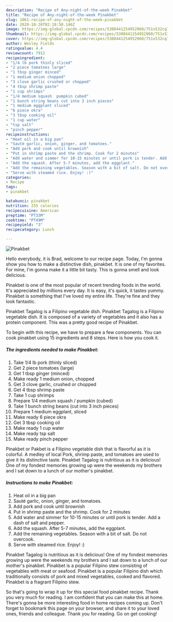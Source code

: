 ```yaml
---
description: "Recipe of Any-night-of-the-week Pinakbet"
title: "Recipe of Any-night-of-the-week Pinakbet"
slug: 1061-recipe-of-any-night-of-the-week-pinakbet
date: 2020-10-26T02:18:50.146Z
image: https://img-global.cpcdn.com/recipes/5308441254952960/751x532cq70/pinakbet-recipe-main-photo.jpg
thumbnail: https://img-global.cpcdn.com/recipes/5308441254952960/751x532cq70/pinakbet-recipe-main-photo.jpg
cover: https://img-global.cpcdn.com/recipes/5308441254952960/751x532cq70/pinakbet-recipe-main-photo.jpg
author: Wesley Fields
ratingvalue: 4.4
reviewcount: 7912
recipeingredient:
- "1/4 lb pork thinly sliced"
- "2 piece tomatoes large"
- "1 tbsp ginger minced"
- "1 medium onion chopped"
- "3 clove garlic crushed or chopped"
- "4 tbsp shrimp paste"
- "1 cup shrimps"
- "1/4 medium squash  pumpkin cubed"
- "1 bunch string beans cut into 3 inch pieces"
- "1 medium eggplant sliced"
- "6 piece okra"
- "3 tbsp cooking oil"
- "1 cup water"
- "tsp salt"
- "pinch pepper"
recipeinstructions:
- "Heat oil in a big pan"
- "Sauté garlic, onion, ginger, and tomatoes."
- "Add pork and cook until brownish"
- "Put in shrimp paste and the shrimp. Cook for 2 minutes"
- "Add water and simmer for 10-15 minutes or until pork is tender. Add a dash of salt and pepper."
- "Add the squash. After 5-7 minutes, add the eggplant."
- "Add the remaining vegetables. Season with a bit of salt. Do not overcook."
- "Serve with steamed rice. Enjoy! :)"
categories:
- Recipe
tags:
- pinakbet

katakunci: pinakbet 
nutrition: 255 calories
recipecuisine: American
preptime: "PT33M"
cooktime: "PT49M"
recipeyield: "3"
recipecategory: Lunch

---
```



![Pinakbet](https://img-global.cpcdn.com/recipes/5308441254952960/751x532cq70/pinakbet-recipe-main-photo.jpg)

Hello everybody, it is Brad, welcome to our recipe page. Today, I'm gonna show you how to make a distinctive dish, pinakbet. It is one of my favorites. For mine, I'm gonna make it a little bit tasty. This is gonna smell and look delicious.

Pinakbet is one of the most popular of recent trending foods in the world. It's appreciated by millions every day. It is easy, it's quick, it tastes yummy. Pinakbet is something that I've loved my entire life. They're fine and they look fantastic.

Pinakbet Tagalog is a Filipino vegetable dish. Pinakbet Tagalog is a Filipino vegetable dish. It is composed of a variety of vegetables and it also has a protein component. This was a pretty good recipe of Pinakbet.


To begin with this recipe, we have to prepare a few components. You can cook pinakbet using 15 ingredients and 8 steps. Here is how you cook it.

<!--inarticleads1-->

##### The ingredients needed to make Pinakbet:

1. Take 1/4 lb pork (thinly sliced)
1. Get 2 piece tomatoes (large)
1. Get 1 tbsp ginger (minced)
1. Make ready 1 medium onion, chopped
1. Get 3 clove garlic, crushed or chopped
1. Get 4 tbsp shrimp paste
1. Take 1 cup shrimps
1. Prepare 1/4 medium squash / pumpkin (cubed)
1. Take 1 bunch string beans (cut into 3 inch pieces)
1. Prepare 1 medium eggplant, sliced
1. Make ready 6 piece okra
1. Get 3 tbsp cooking oil
1. Make ready 1 cup water
1. Make ready tsp salt
1. Make ready pinch pepper


Pinakbet or Pakbet is a Filipino vegetable dish that is flavorful as it is colorful. A medley of local Pork, shrimp paste, and tomatoes are used to give it its distinctive taste. Pinakbet Tagalog is nutritious as it is delicious! One of my fondest memories growing up were the weekends my brothers and I sat down to a lunch of our mother&#39;s pinakbet. 

<!--inarticleads2-->

##### Instructions to make Pinakbet:

1. Heat oil in a big pan
1. Sauté garlic, onion, ginger, and tomatoes.
1. Add pork and cook until brownish
1. Put in shrimp paste and the shrimp. Cook for 2 minutes
1. Add water and simmer for 10-15 minutes or until pork is tender. Add a dash of salt and pepper.
1. Add the squash. After 5-7 minutes, add the eggplant.
1. Add the remaining vegetables. Season with a bit of salt. Do not overcook.
1. Serve with steamed rice. Enjoy! :)


Pinakbet Tagalog is nutritious as it is delicious! One of my fondest memories growing up were the weekends my brothers and I sat down to a lunch of our mother&#39;s pinakbet. Pinakbet is a popular Filipino stew consisting of vegetables with meat or seafood. Pinakbet is a popular Filipino dish which traditionally consists of pork and mixed vegetables, cooked and flavored. Pinakbet is a fragrant Filipino stew. 

So that's going to wrap it up for this special food pinakbet recipe. Thank you very much for reading. I am confident that you can make this at home. There's gonna be more interesting food in home recipes coming up. Don't forget to bookmark this page on your browser, and share it to your loved ones, friends and colleague. Thank you for reading. Go on get cooking!

